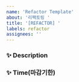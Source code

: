 ```yaml
---
name: 'Refactor Template'
about: '리팩토링 '
title: '[REFACTOR] '
labels: refactor
assignees: ''
---
```


### ✨ Description

### ✨ Time(마감기한)
